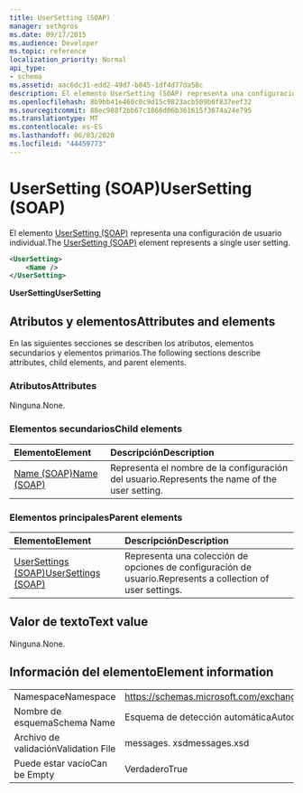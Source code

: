 ```yaml
---
title: UserSetting (SOAP)
manager: sethgros
ms.date: 09/17/2015
ms.audience: Developer
ms.topic: reference
localization_priority: Normal
api_type:
- schema
ms.assetid: aac6dc31-edd2-49d7-b845-1df4d77da58c
description: El elemento UserSetting (SOAP) representa una configuración de usuario individual.
ms.openlocfilehash: 8b9bb41e460c0c9d15c9823acb509b0f837eef32
ms.sourcegitcommit: 88ec988f2bb67c1866d06b361615f3674a24e795
ms.translationtype: MT
ms.contentlocale: es-ES
ms.lasthandoff: 06/03/2020
ms.locfileid: "44459773"
---
```

# <a name="usersetting-soap"></a><span data-ttu-id="17bae-103">UserSetting (SOAP)</span><span class="sxs-lookup"><span data-stu-id="17bae-103">UserSetting (SOAP)</span></span>

<span data-ttu-id="17bae-104">El elemento [UserSetting (SOAP)](usersetting-soap.md) representa una configuración de usuario individual.</span><span class="sxs-lookup"><span data-stu-id="17bae-104">The [UserSetting (SOAP)](usersetting-soap.md) element represents a single user setting.</span></span> 
  
```XML
<UserSetting>
    <Name />
</UserSetting>
```

 <span data-ttu-id="17bae-105">**UserSetting**</span><span class="sxs-lookup"><span data-stu-id="17bae-105">**UserSetting**</span></span>
## <a name="attributes-and-elements"></a><span data-ttu-id="17bae-106">Atributos y elementos</span><span class="sxs-lookup"><span data-stu-id="17bae-106">Attributes and elements</span></span>

<span data-ttu-id="17bae-107">En las siguientes secciones se describen los atributos, elementos secundarios y elementos primarios.</span><span class="sxs-lookup"><span data-stu-id="17bae-107">The following sections describe attributes, child elements, and parent elements.</span></span>
  
### <a name="attributes"></a><span data-ttu-id="17bae-108">Atributos</span><span class="sxs-lookup"><span data-stu-id="17bae-108">Attributes</span></span>

<span data-ttu-id="17bae-109">Ninguna.</span><span class="sxs-lookup"><span data-stu-id="17bae-109">None.</span></span>
  
### <a name="child-elements"></a><span data-ttu-id="17bae-110">Elementos secundarios</span><span class="sxs-lookup"><span data-stu-id="17bae-110">Child elements</span></span>

|<span data-ttu-id="17bae-111">**Elemento**</span><span class="sxs-lookup"><span data-stu-id="17bae-111">**Element**</span></span>|<span data-ttu-id="17bae-112">**Descripción**</span><span class="sxs-lookup"><span data-stu-id="17bae-112">**Description**</span></span>|
|:-----|:-----|
|[<span data-ttu-id="17bae-113">Name (SOAP)</span><span class="sxs-lookup"><span data-stu-id="17bae-113">Name (SOAP)</span></span>](name-soap.md) <br/> |<span data-ttu-id="17bae-114">Representa el nombre de la configuración del usuario.</span><span class="sxs-lookup"><span data-stu-id="17bae-114">Represents the name of the user setting.</span></span>  <br/> |
   
### <a name="parent-elements"></a><span data-ttu-id="17bae-115">Elementos principales</span><span class="sxs-lookup"><span data-stu-id="17bae-115">Parent elements</span></span>

|<span data-ttu-id="17bae-116">**Elemento**</span><span class="sxs-lookup"><span data-stu-id="17bae-116">**Element**</span></span>|<span data-ttu-id="17bae-117">**Descripción**</span><span class="sxs-lookup"><span data-stu-id="17bae-117">**Description**</span></span>|
|:-----|:-----|
|[<span data-ttu-id="17bae-118">UserSettings (SOAP)</span><span class="sxs-lookup"><span data-stu-id="17bae-118">UserSettings (SOAP)</span></span>](usersettings-soap.md) <br/> |<span data-ttu-id="17bae-119">Representa una colección de opciones de configuración de usuario.</span><span class="sxs-lookup"><span data-stu-id="17bae-119">Represents a collection of user settings.</span></span>  <br/> |
   
## <a name="text-value"></a><span data-ttu-id="17bae-120">Valor de texto</span><span class="sxs-lookup"><span data-stu-id="17bae-120">Text value</span></span>

<span data-ttu-id="17bae-121">Ninguna.</span><span class="sxs-lookup"><span data-stu-id="17bae-121">None.</span></span>
  
## <a name="element-information"></a><span data-ttu-id="17bae-122">Información del elemento</span><span class="sxs-lookup"><span data-stu-id="17bae-122">Element information</span></span>

|||
|:-----|:-----|
|<span data-ttu-id="17bae-123">Namespace</span><span class="sxs-lookup"><span data-stu-id="17bae-123">Namespace</span></span>  <br/> |https://schemas.microsoft.com/exchange/2010/Autodiscover  <br/> |
|<span data-ttu-id="17bae-124">Nombre de esquema</span><span class="sxs-lookup"><span data-stu-id="17bae-124">Schema Name</span></span>  <br/> |<span data-ttu-id="17bae-125">Esquema de detección automática</span><span class="sxs-lookup"><span data-stu-id="17bae-125">Autodiscover schema</span></span>  <br/> |
|<span data-ttu-id="17bae-126">Archivo de validación</span><span class="sxs-lookup"><span data-stu-id="17bae-126">Validation File</span></span>  <br/> |<span data-ttu-id="17bae-127">messages. xsd</span><span class="sxs-lookup"><span data-stu-id="17bae-127">messages.xsd</span></span>  <br/> |
|<span data-ttu-id="17bae-128">Puede estar vacío</span><span class="sxs-lookup"><span data-stu-id="17bae-128">Can be Empty</span></span>  <br/> |<span data-ttu-id="17bae-129">Verdadero</span><span class="sxs-lookup"><span data-stu-id="17bae-129">True</span></span>  <br/> |
   

